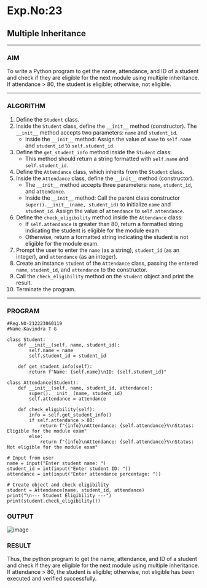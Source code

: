 # Exp.No:23  
## Multiple Inheritance

---

### AIM  
To write a Python program to get the name, attendance, and ID of a student and check if they are eligible for the next module using multiple inheritance. If attendance > 80, the student is eligible; otherwise, not eligible.

---

### ALGORITHM

1. Define the `Student` class.
2. Inside the `Student` class, define the `__init__` method (constructor). The `__init__` method accepts two parameters: `name` and `student_id`.
    - Inside the `__init__` method: Assign the value of `name` to `self.name` and `student_id` to `self.student_id`.
3. Define the `get_student_info` method inside the `Student` class:
    - This method should return a string formatted with `self.name` and `self.student_id`.
4. Define the `Attendance` class, which inherits from the `Student` class.
5. Inside the `Attendance` class, define the `__init__` method (constructor).
    - The `__init__` method accepts three parameters: `name`, `student_id`, and `attendance`.
    - Inside the `__init__` method: Call the parent class constructor `super().__init__(name, student_id)` to initialize `name` and `student_id`. Assign the value of `attendance` to `self.attendance`.
6. Define the `check_eligibility` method inside the `Attendance` class:
    - If `self.attendance` is greater than 80, return a formatted string indicating the student is eligible for the module exam.
    - Otherwise, return a formatted string indicating the student is not eligible for the module exam.
7. Prompt the user to enter the `name` (as a string), `student_id` (as an integer), and `attendance` (as an integer).
8. Create an instance `student` of the `Attendance` class, passing the entered `name`, `student_id`, and `attendance` to the constructor.
9. Call the `check_eligibility` method on the `student` object and print the result.
10. Terminate the program.

---

### PROGRAM

```
#Reg.NO-212223060119
#Name-Kavindra T G

class Student:
    def __init__(self, name, student_id):
        self.name = name
        self.student_id = student_id

    def get_student_info(self):
        return f"Name: {self.name}\nID: {self.student_id}"

class Attendance(Student):
    def __init__(self, name, student_id, attendance):
        super().__init__(name, student_id)
        self.attendance = attendance

    def check_eligibility(self):
        info = self.get_student_info()
        if self.attendance > 80:
            return f"{info}\nAttendance: {self.attendance}%\nStatus: Eligible for the module exam"
        else:
            return f"{info}\nAttendance: {self.attendance}%\nStatus: Not eligible for the module exam"

# Input from user
name = input("Enter student name: ")
student_id = int(input("Enter student ID: "))
attendance = int(input("Enter attendance percentage: "))

# Create object and check eligibility
student = Attendance(name, student_id, attendance)
print("\n--- Student Eligibility ---")
print(student.check_eligibility())

```

### OUTPUT
![image](https://github.com/user-attachments/assets/332b79bb-dcd5-460d-b66d-2fa6ce97c55f)


### RESULT
Thus, the python program to get the name, attendance, and ID of a student and check if they are eligible for the next module using multiple inheritance. If attendance > 80, the student is eligible; otherwise, not eligible has been executed and verified successfully.





